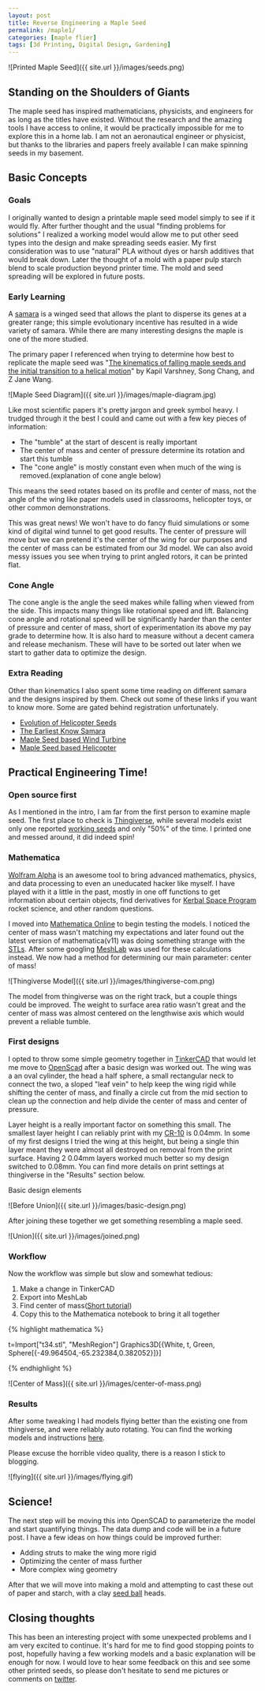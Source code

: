```yaml
---
layout: post
title: Reverse Engineering a Maple Seed
permalink: /maple1/
categories: [maple flier]
tags: [3d Printing, Digital Design, Gardening]
---
```


![Printed Maple Seed]({{ site.url }}/images/seeds.png)

## Standing on the Shoulders of Giants
The maple seed has inspired mathematicians, physicists, and engineers for as long as the titles have existed. Without the research and the amazing tools I have access to online, it would be practically impossible for me to explore this in a home lab. I am not an aeronautical engineer or physicist, but thanks to the libraries and papers freely available I can make spinning seeds in my basement.

## Basic Concepts

### Goals
I originally wanted to design a printable maple seed model simply to see if it would fly. After further thought and the usual "finding problems for solutions" I realized a working model would allow me to put other seed types into the design and make spreading seeds easier. My first consideration was to use "natural" PLA without dyes or harsh additives that would break down. Later the thought of a mold with a paper pulp starch blend to scale production beyond printer time. The mold and seed spreading will be explored in future posts.

### Early Learning
A [samara](https://en.wikipedia.org/wiki/Samara_(fruit)) is a winged seed that allows the plant to disperse its genes at a greater range; this simple evolutionary incentive has resulted in a wide variety of samara. While there are many interesting designs the maple is one of the more studied.

The primary paper I referenced when trying to determine how best to replicate the maple seed was "[The kinematics of falling maple seeds and the initial transition to a helical motion](http://dragonfly.tam.cornell.edu/publications/2012_nonlinearity_kapil.pdf)" by Kapil Varshney, Song Chang, and Z Jane Wang.

![Maple Seed Diagram]({{ site.url }}/images/maple-diagram.jpg)

Like most scientific papers it's pretty jargon and greek symbol heavy. I trudged through it the best I could and came out with a few key pieces of information:
* The "tumble" at the start of descent is really important
* The center of mass and center of pressure determine its rotation and start this tumble
* The "cone angle" is mostly constant even when much of the wing is removed.(explanation of cone angle below)

This means the seed rotates based on its profile and center of mass, not the angle of the wing like paper models used in classrooms, helicopter toys, or other common demonstrations.

This was great news! We won't have to do fancy fluid simulations or some kind of digital wind tunnel to get good results. The center of pressure will move but we can pretend it's the center of the wing for our purposes and the center of mass can be estimated from our 3d model. We can also avoid messy issues you see when trying to print angled rotors, it can be printed flat.

### Cone Angle
The cone angle is the angle the seed makes while falling when viewed from the side. This impacts many things like rotational speed and lift. Balancing cone angle and rotational speed will be significantly harder than the center of pressure and center of mass, short of experimentation its above my pay grade to determine how. It is also hard to measure without a decent camera and release mechanism. These will have to be sorted out later when we start to gather data to optimize the design.

### Extra Reading

Other than kinematics I also spent some time reading on different samara and the designs inspired by them. Check out some of these links if you want to know more. Some are gated behind registration unfortunately.

* [Evolution of Helicopter Seeds](http://www.indefenseofplants.com/blog/2015/7/23/the-evolution-of-a-helicopter)
* [The Earliest Know Samara](https://news.berkeley.edu/2015/03/17/conifers-helicoptering-seeds-are-result-of-long-evolutionary-experiment/)
* [Maple Seed based Wind Turbine](https://www.academia.edu/32427521/Maple_Seed_Performance_as_a_Wind_Turbine)
* [Maple Seed based Helicopter](https://phys.org/news/2011-01-robotic-tree-helicopter-video.html)

## Practical Engineering Time!

### Open source first
As I mentioned in the intro, I am far from the first person to examine maple seed. The first place to check is [Thingiverse](http://thingiverse.com), while several models exist only one reported [working seeds](https://www.thingiverse.com/thing:2947577) and only "50%" of the time. I printed one and messed around, it did indeed spin!

### Mathematica
[Wolfram Alpha](https://www.wolfram.com) is an awesome tool to bring advanced mathematics, physics, and data processing to even an uneducated hacker like myself. I have played with it a little in the past, mostly in one off functions to get information about certain objects, find derivatives for [Kerbal Space Program](https://www.kerbalspaceprogram.com/) rocket science, and other random questions.

I moved into [Mathematica Online](https://www.wolfram.com/mathematica/) to begin testing the models. I noticed the center of mass wasn't matching my expectations and later found out the latest version of mathematica(v11) was doing something strange with the [STLs](https://en.wikipedia.org/wiki/STL_(file_format)). After some googling [MeshLab](http://www.meshlab.net/) was used for these calculations instead. We now had a method for determining our main parameter: center of mass!

![Thingiverse Model]({{ site.url }}/images/thingiverse-com.png)

The model from thingiverse was on the right track, but a couple things could be improved. The weight to surface area ratio wasn't great and the center of mass was almost centered on the lengthwise axis which would prevent a reliable tumble.

### First designs

I opted to throw some simple geometry together in [TinkerCAD](https://www.tinkercad.com/) that would let me move to [OpenScad](https://www.openscad.org/) after a basic design was worked out. The wing was a an oval cylinder, the head a half sphere, a small rectangular neck to connect the two, a sloped "leaf vein" to help keep the wing rigid while shifting the center of mass, and finally a circle cut from the mid section to clean up the connection and help divide the center of mass and center of pressure.

Layer height is a really important factor on something this small. The smallest layer height I can reliably print with my [CR-10](https://www.creality3d.cn/creality-cr-10-3d-printer-p00096p1html-p00096p1.html) is 0.04mm. In some of my first designs I tried the wing at this height, but being a single thin layer meant they were almost all destroyed on removal from the print surface. Having 2 0.04mm layers worked much better so my design switched to 0.08mm. You can find more details on print settings at thingiverse in the "Results" section below.

Basic design elements

![Before Union]({{ site.url }}/images/basic-design.png)

After joining these together we get something resembling a maple seed.

![Union]({{ site.url }}/images/joined.png)

### Workflow

Now the workflow was simple but slow and somewhat tedious:
1. Make a change in TinkerCAD
2. Export into MeshLab
3. Find center of mass([Short tutorial](https://www.shapeways.com/blog/archives/1771-quick-tip-finding-the-center-of-mass-of-a-model.html))
4. Copy this to the Mathematica notebook to bring it all together

{% highlight mathematica %}

t=Import["t34.stl", "MeshRegion"]
Graphics3D[{White, t, Green, Sphere[{-49.964504,-65.232384,0.382052}]}]

{% endhighlight %}

![Center of Mass]({{ site.url }}/images/center-of-mass.png)

### Results
After some tweaking I had models flying better than the existing one from thingiverse, and were reliably auto rotating. You can find the working models and instructions [here](https://www.thingiverse.com/thing:3639298).

Please excuse the horrible video quality, there is a reason I stick to blogging.

![flying]({{ site.url }}/images/flying.gif)

## Science!

The next step will be moving this into OpenSCAD to parameterize the model and start quantifying things. The data dump and code will be in a future post. I have a few ideas on how things could be improved further:
* Adding struts to make the wing more rigid
* Optimizing the center of mass further
* More complex wing geometry

After that we will move into making a mold and attempting to cast these out of paper and starch, with a clay [seed ball](https://seed-balls.com/what-are-seed-balls) heads.

## Closing thoughts

This has been an interesting project with some unexpected problems and I am very excited to continue. It's hard for me to find good stopping points to post, hopefully having a few working models and a basic explanation will be enough for now. I would love to hear some feedback on this and see some other printed seeds, so please don't hesitate to send me pictures or comments on [twitter](https://twitter.com/BohemianHacks).
